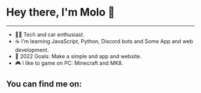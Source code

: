 # Hey there, I'm Molo :wave:

---

- 👨‍💻 Tech and car enthusiast.
- ☕ I'm learning JavaScript, Python, Discord bots and Some App and web development.
- 🥅 2022 Goals: Make a simple and app and website.
- 🎮 I like to game on PC: Minecraft and MK8.

## You can find me on:
